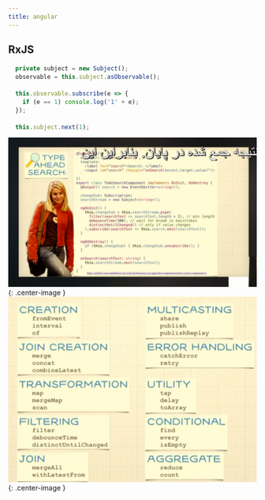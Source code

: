 ```yaml
---
title: angular
---
```



## RxJS

```js
  private subject = new Subject();
  observable = this.subject.asObservable();

  this.observable.subscribe(e => {  
    if (e == 1) console.log('1' + e);
  });

  this.subject.next(1);
```


![image/textSearch](image/textSearch.PNG){: .center-image }
![image/Rxjs](image/Rxjs.PNG){: .center-image }